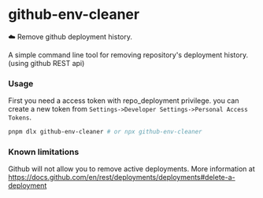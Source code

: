 # github-env-cleaner
☁️ Remove github deployment history.

 A simple command line tool for removing repository's deployment history. (using github REST api)
 
 ### Usage
 First you need a access token with repo_deployment privilege. you can create a new token from `Settings->Developer Settings->Personal Access Tokens`.
 
 ```bash
 pnpm dlx github-env-cleaner # or npx github-env-cleaner
 ```
 
 ### Known limitations
 Github will not allow you to remove active deployments. More information at https://docs.github.com/en/rest/deployments/deployments#delete-a-deployment
